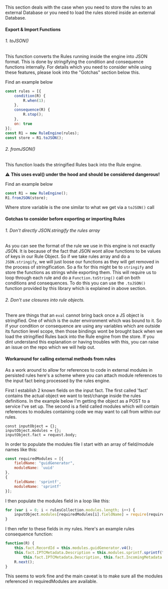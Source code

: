This section deals with the case when you need to store the rules to an external Database or you need to load the rules stored inside an external Database.

#### Export & Import Functions

###### 1. toJSON()
This function converts the Rules running inside the engine into JSON format. This is done by stringifying the condition and consequence functions internally. For details which you need to consider while using these features, please look into the "Gotchas" section below this.

Find an example below
```js
const rules = [{
    condition(R) {
        R.when(1);
    },
    consequence(R) {
        R.stop();
    },
    on: true
}];
const R1 = new RuleEngine(rules);
const store = R1.toJSON();
```

###### 2. fromJSON()
This function loads the stringified Rules back into the Rule engine. 

:warning: **This uses eval() under the hood and should be considered dangerous!**

Find an example below
```js
const R1 = new RuleEngine();
R1.fromJSON(store);
```

Where store variable is the one similar to what we get via a `toJSON()` call


#### Gotchas to consider before exporting or importing Rules

###### 1. Don't directly JSON.stringify the rules array  

As you can see the format of the rule we use in this engine is not exactly JSON. It is because of the fact that JSON wont allow functions to be values of keys in our Rule Object. So if we take rules array and do a `JSON.stringify`, we will just loose our functions as they will get removed in the process of stringification. So a fix for this might be to `stringify` and store the functions as strings while exporting them. This will require us to loop through each rule and do a `Function.toString()` call on both conditions and consequences. To do this you can use the `.toJSON()` function provided by this library which is explained in above section.

###### 2. Don't use closures into rule objects.
There are things that an `eval` cannot bring back once a JS object is stringified. One of which is the outer environment which was bound to it. So if your condition or consequence are using any variables which are outside its function level scope, then those bindings wont be  brought back when we load the stringified Rules back into the Rule engine from the store. If you dint understand this explanation or having troubles with this, you can raise an issue on the repo which we will help out.

#### Workaround for calling external methods from rules

As a work around to allow for references to code in external modules in persisted rules here's a scheme where you can attach module references to the input fact being processed by the rules engine.

First I establish 2 known fields on the input fact. The first called 'fact' contains the actual object we want to test/change inside the rules definitions. In the example below I'm getting the object as a POST to a service I've set up. The second is a field called modules which will contain references to modules containing code we may want to call from within our rules.

```
const inputObject = {};
inputObject.modules = {};
inputObject.fact = request.body;
```

In order to populate the modules file I start with an array of field/module names like this:
```js
const requiredModules = [{
    fieldName: "guidGenerator", 
    moduleName: 'uuid' 
},
{
    fieldName: 'sprintf',
    moduleName: 'sprintf'
}];
```

I then populate the modules field in a loop like this:
```js
for (var i = 0; i < rulesCollection.modules.length; i++) {
    inputObject.modules[requiredModules[i].fieldName] = require(requiredModules[i].moduleName);
}
```

I then refer to these fields in my rules. Here's an example rules consequence function:
```js
function(R) {
    this.fact.RecordId = this.modules.guidGenerator.v4();
    this.fact.IPTCMetadata.Description = this.modules.sprintf.sprintf("%s Photo from user %s",
        this.fact.IPTCMetadata.Description, this.fact.IncomingMetadata.User);
    R.next();
}
```

This seems to work fine and the main caveat is to make sure all the modules referenced in requiredModules are available.